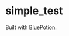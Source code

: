 simple_test
===================



Built with [BluePotion](https://github.com/infinitered/bluepotion).
